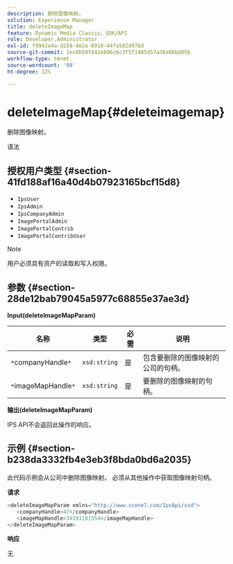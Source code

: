 ```yaml
---
description: 删除图像映射。
solution: Experience Manager
title: deleteImageMap
feature: Dynamic Media Classic，SDK/API
role: Developer,Administrator
exl-id: f9942a4a-d258-4e2a-8910-44fa502d97bd
source-git-commit: 1ec8b59f442eb96c6c3f5f1405d57a38a86bd056
workflow-type: tm+mt
source-wordcount: '98'
ht-degree: 12%

---
```


# deleteImageMap{#deleteimagemap}

删除图像映射。

语法

## 授权用户类型 {#section-41fd188af16a40d4b07923165bcf15d8}

* `IpsUser`
* `IpsAdmin`
* `IpsCompanyAdmin`
* `ImagePortalAdmin`
* `ImagePortalContrib`
* `ImagePortalContribUser`

>[!NOTE]
>
>用户必须具有资产的读取和写入权限。

## 参数 {#section-28de12bab79045a5977c68855e37ae3d}

**Input(deleteImageMapParam)**

| 名称 | 类型 | 必需 | 说明 |
|---|---|---|---|
| `*`companyHandle`*` | `xsd:string` | 是 | 包含要删除的图像映射的公司的句柄。 |
| `*`imageMapHandle`*` | `xsd:string` | 是 | 要删除的图像映射的句柄。 |

**输出(deleteImageMapParam)**

IPS API不会返回此操作的响应。

## 示例 {#section-b238da3332fb4e3eb3f8bda0bd6a2035}

此代码示例会从公司中删除图像映射。 必须从其他操作中获取图像映射句柄。

**请求**

```java
<deleteImageMapParam xmlns="http://www.scene7.com/IpsApi/xsd">
   <companyHandle>47</companyHandle>
   <imageMapHandle>34191|8|554</imageMapHandle>
</deleteImageMapParam>
```

**响应**

无
